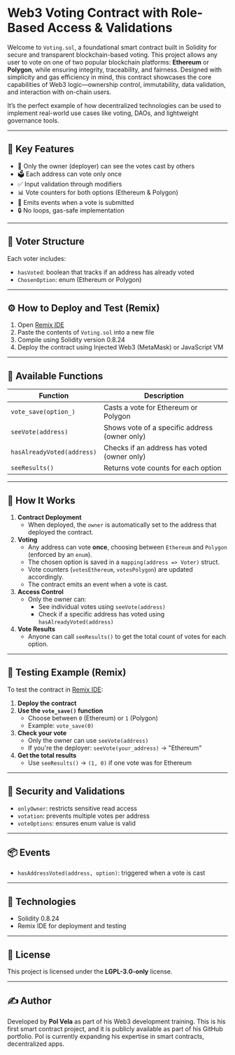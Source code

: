 # Web3 Voting Contract with Role-Based Access & Validations

Welcome to `Voting.sol`, a foundational smart contract built in Solidity for secure and transparent blockchain-based voting. This project allows any user to vote on one of two popular blockchain platforms: **Ethereum** or **Polygon**, while ensuring integrity, traceability, and fairness. Designed with simplicity and gas efficiency in mind, this contract showcases the core capabilities of Web3 logic—ownership control, immutability, data validation, and interaction with on-chain users.

It’s the perfect example of how decentralized technologies can be used to implement real-world use cases like voting, DAOs, and lightweight governance tools.

---

## 🚀 Key Features

- 👤 Only the owner (deployer) can see the votes cast by others  
- 🗳️ Each address can vote only once  
- ✅ Input validation through modifiers  
- 📊 Vote counters for both options (Ethereum & Polygon)  
- 📡 Emits events when a vote is submitted  
- 🔒 No loops, gas-safe implementation  

---

## 🧠 Voter Structure

Each voter includes:

- `hasVoted`: boolean that tracks if an address has already voted  
- `ChosenOption`: enum (Ethereum or Polygon)  

---

## ⚙️ How to Deploy and Test (Remix)

1. Open [Remix IDE](https://remix.ethereum.org)  
2. Paste the contents of `Voting.sol` into a new file  
3. Compile using Solidity version 0.8.24  
4. Deploy the contract using Injected Web3 (MetaMask) or JavaScript VM  

---

## 🔘 Available Functions

| Function | Description |
|----------|-------------|
| `vote_save(option_)` | Casts a vote for Ethereum or Polygon |
| `seeVote(address)` | Shows vote of a specific address (owner only) |
| `hasAlreadyVoted(address)` | Checks if an address has voted (owner only) |
| `seeResults()` | Returns vote counts for each option |

---

## 🔄 How It Works

1. **Contract Deployment**  
   - When deployed, the `owner` is automatically set to the address that deployed the contract.
2. **Voting**  
   - Any address can vote **once**, choosing between `Ethereum` and `Polygon` (enforced by an `enum`).  
   - The chosen option is saved in a `mapping(address => Voter)` struct.  
   - Vote counters (`votesEthereum`, `votesPolygon`) are updated accordingly.  
   - The contract emits an event when a vote is cast.
3. **Access Control**  
   - Only the owner can:
     - See individual votes using `seeVote(address)`
     - Check if a specific address has voted using `hasAlreadyVoted(address)`
4. **Vote Results**  
   - Anyone can call `seeResults()` to get the total count of votes for each option.

---

## 🧪 Testing Example (Remix)

To test the contract in [Remix IDE](https://remix.ethereum.org):

1. **Deploy the contract**
2. **Use the `vote_save()` function**
   - Choose between `0` (Ethereum) or `1` (Polygon)
   - Example: `vote_save(0)`  
3. **Check your vote**
   - Only the owner can use `seeVote(address)`
   - If you're the deployer: `seeVote(your_address)` → "Ethereum"
4. **Get the total results**
   - Use `seeResults()` → `(1, 0)` if one vote was for Ethereum

---

## 🔐 Security and Validations

- `onlyOwner`: restricts sensitive read access  
- `votation`: prevents multiple votes per address  
- `voteOptions`: ensures enum value is valid  

---

## 📦 Events

- `hasAddressVoted(address, option)`: triggered when a vote is cast  

---

## 🧱 Technologies

- Solidity 0.8.24  
- Remix IDE for deployment and testing  

---

## 📜 License

This project is licensed under the **LGPL-3.0-only** license.

---

## ✍️ Author

Developed by **Pol Vela** as part of his Web3 development training. This is his first smart contract project, and it is publicly available as part of his GitHub portfolio. Pol is currently expanding his expertise in smart contracts, decentralized apps.
